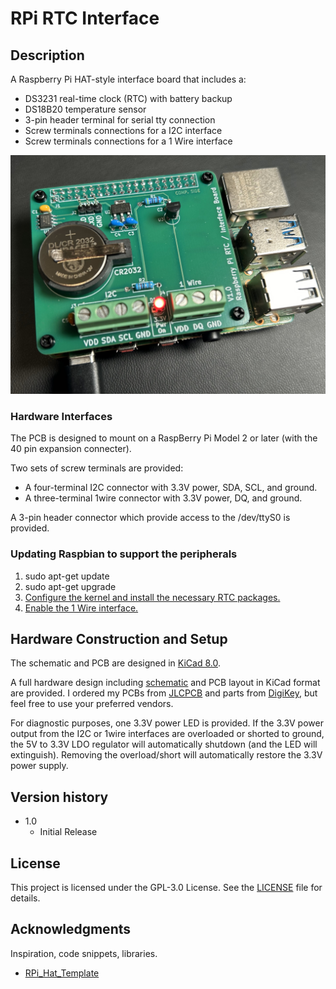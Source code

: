# RPi RTC Interface

## Description

A Raspberry Pi HAT-style interface board that includes a:
* DS3231 real-time clock \(RTC\) with battery backup
* DS18B20 temperature sensor
* 3-pin header terminal for serial tty connection
* Screw terminals connections for a I2C interface
* Screw terminals connections for a 1 Wire interface
<p align="center">
  <img src="Mounted.jpg" alt="Completed hardware"/>
</p>

### Hardware Interfaces

The PCB is designed to mount on a RaspBerry Pi Model 2 or later \(with the 40 pin expansion connecter\).

Two sets of screw terminals are provided:
* A four-terminal I2C connector with 3.3V power, SDA, SCL, and ground. 
* A three-terminal 1wire connector with 3.3V power, DQ, and ground.

A 3-pin header connector which provide access to the /dev/ttyS0 is provided.

### Updating Raspbian to support the peripherals

1. sudo apt-get update
2. sudo apt-get upgrade
3. [Configure the kernel and install the necessary RTC packages.](https://pimylifeup.com/raspberry-pi-rtc/)
4. [Enable the 1 Wire interface.](https://www.circuitbasics.com/raspberry-pi-ds18b20-temperature-sensor-tutorial/)

## Hardware Construction and Setup

The schematic and PCB are designed in [KiCad 8.0](https://www.kicad.org/).

A full hardware design including [schematic](schematic.pdf) and PCB layout in KiCad format are provided. I ordered my PCBs from [JLCPCB](https://jlcpcb.com/) and parts from [DigiKey](https://digikey.com), but feel free to use your preferred vendors. 

For diagnostic purposes, one 3.3V power LED is provided. If the 3.3V power output from the I2C or 1wire interfaces are overloaded or shorted to ground, the 5V to 3.3V LDO regulator will automatically shutdown (and the LED will extinguish). Removing the overload/short will automatically restore the 3.3V power supply.

## Version history

* 1.0
    * Initial Release

## License

This project is licensed under the GPL-3.0 License. See the [LICENSE](LICENSE) file for details.

## Acknowledgments

Inspiration, code snippets, libraries.
* [RPi_Hat_Template](https://github.com/devbisme/RPi_Hat_Template)

